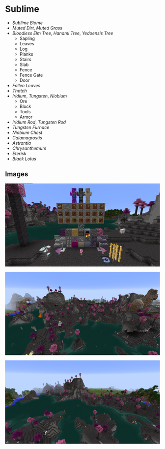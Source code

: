 # Sublime

* *Sublime Biome*
* *Muted Dirt*, *Muted Grass*
* *Bloodless Elm Tree*, *Hanami Tree*, *Yedoensis Tree*
  * Sapling
  * Leaves
  * Log
  * Planks
  * Stairs
  * Slab
  * Fence
  * Fence Gate
  * Door
* *Fallen Leaves*
* *Thatch*
* *Iridium*, *Tungsten*, *Niobium*
  * Ore
  * Block
  * Tools
  * Armor
* *Iridium Rod*, *Tungsten Rod*
* *Tungsten Furnace*
* *Niobium Chest*
* *Calamagrostis*
* *Astrantia*
* *Chrysanthemum*
* *Eterisk*
* *Black Lotus*

## Images

![Display](screenshots/display.png)

![Biome 1](screenshots/biome1.png)

![Biome 2](screenshots/biome2.png)
